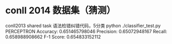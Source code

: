 
# conll 2014 数据集（猜测）
conll2013 shared task 语法检错纠错代码，5分类
 python ./classifier_test.py
 PERCEPTRON
 Accuracy: 0.651465798046
 Precision: 0.65072948167
 Recall: 0.658988908662
 F-1 Score: 0.654833152112


